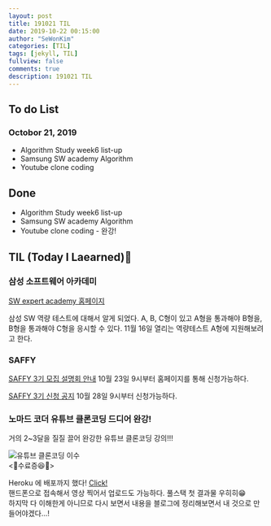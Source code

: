 ```yaml
---
layout: post
title: 191021 TIL
date: 2019-10-22 00:15:00
author: "SeWonKim"
categories: [TIL]
tags: [jekyll, TIL]
fullview: false
comments: true
description: 191021 TIL
---
```


## To do List

### Octobor 21, 2019

- Algorithm Study week6 list-up
- Samsung SW academy Algorithm
- Youtube clone coding

## Done

- Algorithm Study week6 list-up
- Samsung SW academy Algorithm
- Youtube clone coding - 완강!

## TIL (Today I Laearned)🤔

### 삼성 소프트웨어 아카데미

[SW expert academy 홈페이지](https://swexpertacademy.com/main/main.do)

삼성 SW 역량 테스트에 대해서 알게 되었다. A, B, C형이 있고 A형을 통과해야 B형을, B형을 통과해야 C형을 응시할 수 있다. 11월 16일 열리는 역량테스트 A형에 지원해보려고 한다. 

### SAFFY
[SAFFY 3기 모집 설명회 안내](https://www.ssafy.com/ksp/servlet/swp.board.controller.SwpBoardServlet) 10월 23일 9시부터 홈페이지를 통해 신청가능하다.

[SAFFY 3기 신청 공지](https://www.ssafy.com/ksp/jsp/swp/apply/swpApplyProcess.jsp) 10월 28일 9시부터 신청가능하다.

### 노마드 코더 유튜브 클론코딩 드디어 완강!

거의 2~3달을 질질 끌어 완강한 유튜브 클론코딩 강의!!!     

![유튜브 클론코딩 이수](https://user-images.githubusercontent.com/30452963/67219389-e48e1580-f462-11e9-8591-0380f0fc0bd8.JPG)          
<🎊수료증😆🎊>

Heroku 에 배포까지 했다! [Click!](https://shielded-ocean-96927.herokuapp.com)     
핸드폰으로 접속해서 영상 찍어서 업로드도 가능하다. 풀스택 첫 결과물 우히히😁      
하지막 다 이해한게 아니므로 다시 보면서 내용을 블로그에 정리해보면서 내 것으로 만들어야겠다...!



